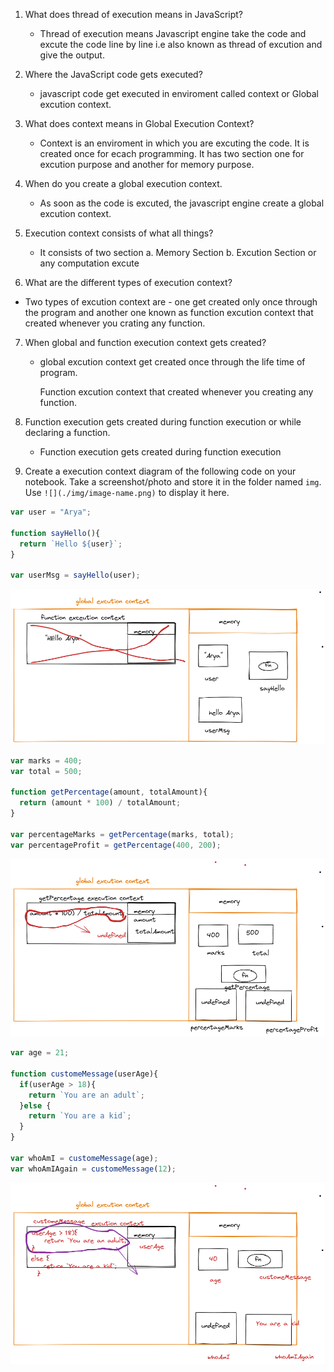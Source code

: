 1. What does thread of execution means in JavaScript?

   - Thread of execution means Javascript engine take the code and excute the code line by line i.e also known as thread of excution and give the output.

2. Where the JavaScript code gets executed?

   - javascript code get executed in enviroment called context or Global excution context.

3. What does context means in Global Execution Context?
   - Context is an enviroment in which you are excuting the code. It is created once for ecach programming. It has two section one for excution purpose and another for memory purpose.

4. When do you create a global execution context.
   - As soon as the code is excuted, the javascript engine create a global excution context.

5. Execution context consists of what all things?
   - It consists of two section 
      a. Memory Section
      b. Excution Section or any computation excute

6. What are the different types of execution context?
  - Two types of excution context are - one get created only once through the program and another one known as function excution context that created whenever you crating any function.


7. When global and function execution context gets created?
   - global excution context get created once through the life time of program.

     Function excution context that created whenever you creating any function.


8. Function execution gets created during function execution or while declaring a function.
   - Function execution gets created during function execution

9. Create a execution context diagram of the following code on your notebook. Take a screenshot/photo and store it in the folder named `img`. Use `![](./img/image-name.png)` to display it here.



```js
var user = "Arya";

function sayHello(){
  return `Hello ${user}`;
}

var userMsg = sayHello(user);
```

<!-- Put your image here -->


![](./img/img-1.png)



```js
var marks = 400;
var total = 500;

function getPercentage(amount, totalAmount){
  return (amount * 100) / totalAmount;
}

var percentageMarks = getPercentage(marks, total);
var percentageProfit = getPercentage(400, 200);
```

<!-- Put your image here -->

![](./img/img-2.png)



```js
var age = 21;

function customeMessage(userAge){
  if(userAge > 18){
    return `You are an adult`;
  }else {
    return `You are a kid`;
  }
}

var whoAmI = customeMessage(age);
var whoAmIAgain = customeMessage(12);
```

<!-- Put your image here -->

![](./img/img-3.png)